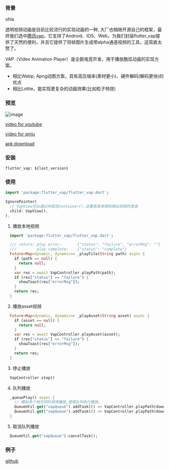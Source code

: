 ### 背景
ohla

透明视频动画是目前比较流行的实现动画的一种, 大厂也相继开源自己的框架，最终我们选中[腾讯vap](https://github.com/Tencent/vap)，它支持了Android、IOS、Web，为我们封装flutter_vap提供了天然的便利，并且它提供了将帧图片生成带alpha通道视频的工具，这简直太赞了。


VAP（Video Animation Player）是企鹅电竞开发，用于播放酷炫动画的实现方案。
- 相比Webp, Apng动图方案，具有高压缩率(素材更小)、硬件解码(解码更快)的优点
- 相比Lottie，能实现更复杂的动画效果(比如粒子特效)

### 预览
![image](http://file.jinxianyun.com/flutter_vap.gif)

[video for youtube](https://youtu.be/OCLkFhcYqwA)

[video for qiniu](http://file.jinxianyun.com/flutter_vap.mp4)

[apk download](http://file.jinxianyun.com/flutter_vap.apk)

### 安装
```
flutter_vap: ${last_version}
```

### 使用
```dart
import 'package:flutter_vap/flutter_vap.dart';

IgnorePointer(
  // VapView可以通过外层包Container(),设置宽高来限制弹出视频的宽高
  child: VapView(),
),
```

1. 播放本地视频
```dart
  import 'package:flutter_vap/flutter_vap.dart';

  /// return: play error:       {"status": "failure", "errorMsg": ""}
  ///         play complete:    {"status": "complete"}
  Future<Map<dynamic, dynamic>> _playFile(String path) async {
    if (path == null) {
      return null;
    }
    var res = await VapController.playPath(path);
    if (res["status"] == "failure") {
      showToast(res["errorMsg"]);
    }
    return res;
  }
```

2. 播放asset视频
```dart
  Future<Map<dynamic, dynamic>> _playAsset(String asset) async {
    if (asset == null) {
      return null;
    }
    var res = await VapController.playAsset(asset);
    if (res["status"] == "failure") {
      showToast(res["errorMsg"]);
    }
    return res;
  }
```

3. 停止播放
```dart
  VapController.stop()
```

4. 队列播放
```dart
  _queuePlay() async {
    // 模拟多个地方同时调用播放,使得队列执行播放。
    QueueUtil.get("vapQueue").addTask(() => VapController.playPath(downloadPathList[0]));
    QueueUtil.get("vapQueue").addTask(() => VapController.playPath(downloadPathList[1]));
  }
```

5. 取消队列播放
```dart
  QueueUtil.get("vapQueue").cancelTask();
```

### 例子
[github](https://github.com/qq326646683/flutter_vap/blob/main/example/lib/main.dart)
